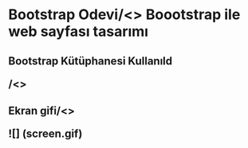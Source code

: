 <h1> Bootstrap Odevi/<>
 Boootstrap ile web sayfası tasarımı

 <h2>Bootstrap Kütüphanesi Kullanıld
 
 /<>
 <h2> Ekran gifi/<>

 ![] (screen.gif)
